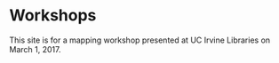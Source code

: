 # Workshops
This site is for a mapping workshop presented at UC Irvine Libraries on March 1, 2017. 

